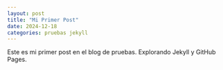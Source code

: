 ```yaml
---
layout: post
title: "Mi Primer Post"
date: 2024-12-18
categories: pruebas jekyll
---
```

Este es mi primer post en el blog de pruebas. Explorando Jekyll y GitHub Pages.
